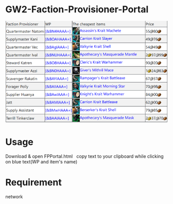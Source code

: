 # GW2-Faction-Provisioner-Portal

![alt text](https://github.com/Cannibalz/GW2-Faction-Provisioner-Portal/blob/master/SS.PNG)

# Usage
Download & open FPPortal.html  
copy text to your clipboard while clicking on blue text(WP and item's name)

# Requirement
network

